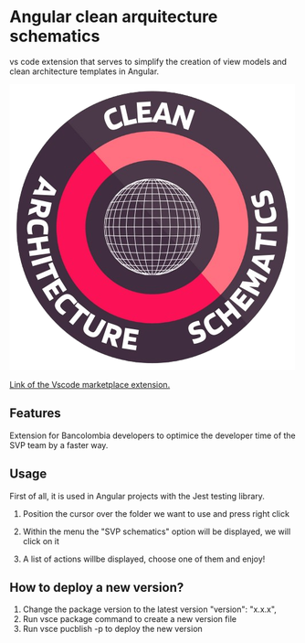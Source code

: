 # Angular clean arquitecture schematics
vs code extension that serves to simplify the creation of view models and clean architecture templates in Angular.


![image](./images/logo.png)

[Link of the Vscode marketplace extension.](https://marketplace.visualstudio.com/items?itemName=Shunnior.bc-view-model-generator) 

## Features

Extension for Bancolombia developers to optimice the developer time of the SVP team by a faster way.

## Usage

First of all, it is used in Angular projects with the Jest testing library.

1. Position the cursor over the folder we want to use and press right click

2. Within the menu the "SVP schematics" option will be displayed, we will click on it

3. A list of actions willbe displayed, choose one of them and enjoy!

## How to deploy a new version?

1. Change the package version to the latest version  "version": "x.x.x",
2. Run vsce package command to create a new version file
3. Run vsce pucblish -p <token> to deploy the new version

